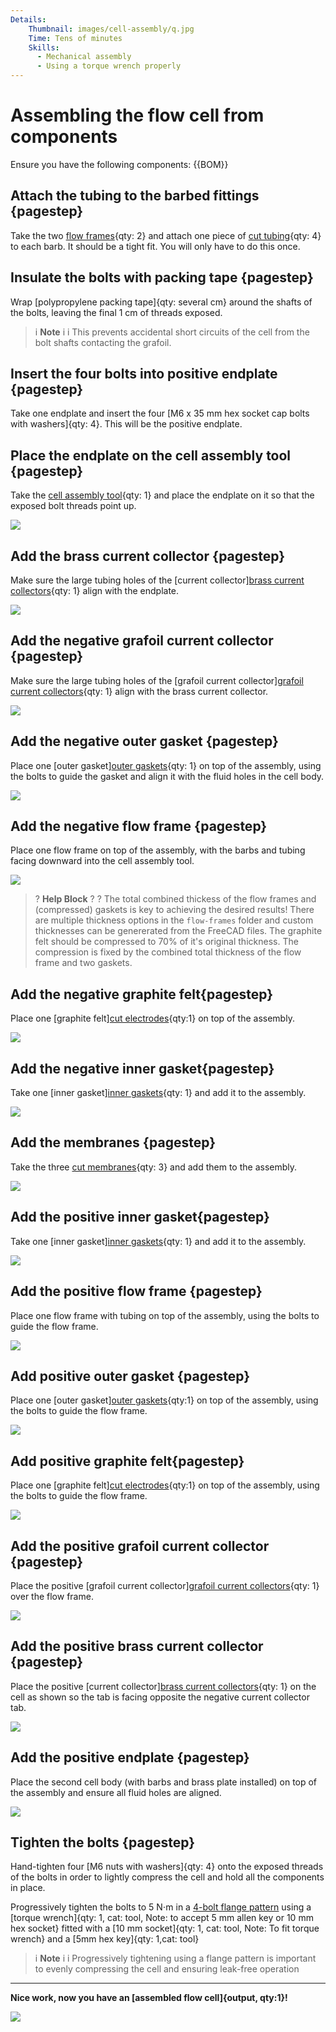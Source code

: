 ```yaml
---
Details:
    Thumbnail: images/cell-assembly/q.jpg
    Time: Tens of minutes
    Skills:
      - Mechanical assembly
      - Using a torque wrench properly
---
```

<!-- There should be only one Header per page. You do not need to use all the keys -->
# Assembling the flow cell from components

Ensure you have the following components:
{{BOM}}

## Attach the tubing to the barbed fittings {pagestep}

Take the two [flow frames](fromstep){qty: 2} and attach one piece of [cut tubing](fromstep){qty: 4} to each barb. It should be a tight fit. You will only have to do this once.

## Insulate the bolts with packing tape {pagestep}

Wrap [polypropylene packing tape]{qty: several cm} around the shafts of the bolts, leaving the final 1 cm of threads exposed. 

>i **Note** 
>i
>i This prevents accidental short circuits of the cell from the bolt shafts contacting the grafoil.

## Insert the four bolts into positive endplate {pagestep}

Take one endplate and insert the four [M6 x 35 mm hex socket cap bolts with washers]{qty: 4}. This will be the positive endplate.

## Place the endplate on the cell assembly tool {pagestep}

Take the [cell assembly tool](fromstep){qty: 1} and place the endplate on it so that the exposed bolt threads point up.

![](images/cell-assembly/a.jpg)

## Add the brass current collector {pagestep}

Make sure the large tubing holes of the [current collector][brass current collectors](fromstep){qty: 1} align with the endplate.

![](images/cell-assembly/b.jpg)

## Add the negative grafoil current collector {pagestep}

Make sure the large tubing holes of the [grafoil current collector][grafoil current collectors](fromstep){qty: 1} align with the brass current collector.

![](images/cell-assembly/c.jpg)

## Add the negative outer gasket {pagestep}

Place one [outer gasket][outer gaskets](fromstep){qty: 1} on top of the assembly, using the bolts to guide the gasket and align it with the fluid holes in the cell body.

![](images/cell-assembly/d.jpg)

## Add the negative flow frame {pagestep}

Place one flow frame on top of the assembly, with the barbs and tubing facing downward into the cell assembly tool.

![](images/cell-assembly/e.jpg)

>? **Help Block** 
>?
>? The total combined thickess of the flow frames and (compressed) gaskets is key to achieving the desired results! There are multiple thickness options in the `flow-frames` folder and custom thicknesses can be genererated from the FreeCAD files. The graphite felt should be compressed to 70% of it's original thickness. The compression is fixed by the combined total thickness of the flow frame and two gaskets.

## Add the negative graphite felt{pagestep}

Place one [graphite felt][cut electrodes](fromstep){qty:1} on top of the assembly.

![](images/cell-assembly/f.jpg)

## Add the negative inner gasket{pagestep}

Take one [inner gasket][inner gaskets](fromstep){qty: 1} and add it to the assembly.

![](images/cell-assembly/g.jpg)

## Add the membranes {pagestep}

Take the three [cut membranes](fromstep){qty: 3} and add them to the assembly.

![](images/cell-assembly/h.jpg)


## Add the positive inner gasket{pagestep}

Take one [inner gasket][inner gaskets](fromstep){qty: 1} and add it to the assembly.

![](images/cell-assembly/i.jpg)

## Add the positive flow frame {pagestep}

Place one flow frame with tubing on top of the assembly, using the bolts to guide the flow frame.

![](images/cell-assembly/k.jpg)

## Add positive outer gasket {pagestep}

Place one [outer gasket][outer gaskets](fromstep){qty:1} on top of the assembly, using the bolts to guide the flow frame.

![](images/cell-assembly/l.jpg)

## Add positive graphite felt{pagestep}

Place one [graphite felt][cut electrodes](fromstep){qty:1} on top of the assembly, using the bolts to guide the flow frame.

![](images/cell-assembly/m.jpg)

## Add the positive grafoil current collector {pagestep}

Place the positive [grafoil current collector][grafoil current collectors](fromstep){qty: 1} over the flow frame.

![](images/cell-assembly/n.jpg)

## Add the positive brass current collector {pagestep}

Place the positive [current collector][brass current collectors](fromstep){qty: 1} on the cell as shown so the tab is facing opposite the negative current collector tab.

![](images/cell-assembly/o.jpg)

## Add the positive endplate {pagestep}

Place the second cell body (with barbs and brass plate installed) on top of the assembly and ensure all fluid holes are aligned. 

![](images/cell-assembly/p.jpg)

## Tighten the bolts {pagestep}

Hand-tighten four [M6 nuts with washers]{qty: 4} onto the exposed threads of the bolts in order to lightly compress the cell and hold all the components in place.

Progressively tighten the bolts to 5 N⋅m in a [4-bolt flange pattern](https://www.flangeboltchart.com/torque-patterns/4-bolt-torque-pattern) using a [torque wrench]{qty: 1, cat: tool, Note: to accept 5 mm allen key or 10 mm hex socket} fitted with a [10 mm socket]{qty: 1, cat: tool, Note: To fit torque wrench} and a [5mm hex key]{qty: 1,cat: tool}

>i **Note** 
>i
>i Progressively tightening using a flange pattern is important to evenly compressing the cell and ensuring leak-free operation



-------------------------------------------------------------

**Nice work, now you have an [assembled flow cell]{output, qty:1}!**

![](images/cell-assembly/q.jpg)




